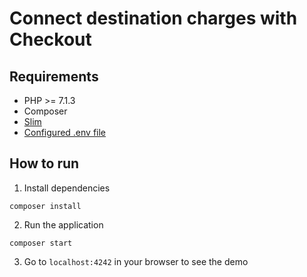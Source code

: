 # Connect destination charges with Checkout

## Requirements

* PHP >= 7.1.3
* Composer
* [Slim](http://www.slimframework.com/)
* [Configured .env file](../../README.md)

## How to run

1. Install dependencies

```
composer install
```

2. Run the application

```
composer start
```

3. Go to `localhost:4242` in your browser to see the demo